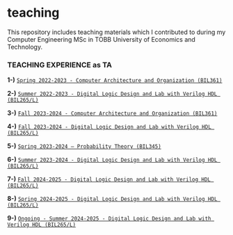 # teaching

This repository includes teaching materials which I contributed to during my Computer Engineering MSc in TOBB University of Economics and Technology.

### TEACHING EXPERIENCE as TA


**1-)** [`Spring 2022-2023 - Computer Architecture and Organization (BIL361)`](comp-arch-bil361/spring22-23)

**2-)** [`Summer 2022-2023 - Digital Logic Design and Lab with Verilog HDL (BIL265/L)`](digital-logic-design-bil265-l/summer22-23)

**3-)** [`Fall 2023-2024 - Computer Architecture and Organization (BIL361)`](comp-arch-bil361/fall23-24)

**4-)** [`Fall 2023-2024 - Digital Logic Design and Lab with Verilog HDL (BIL265/L)`](digital-logic-design-bil265-l/fall23-24)

**5-)** [`Spring 2023-2024 – Probability Theory (BIL345)`](prob-theory-bil345/spring23-24)

**6-)** [`Summer 2023-2024 - Digital Logic Design and Lab with Verilog HDL (BIL265/L)`](digital-logic-design-bil265-l/summer23-24)

**7-)** [`Fall 2024-2025 - Digital Logic Design and Lab with Verilog HDL (BIL265/L)`](digital-logic-design-bil265-l/fall24-25)

**8-)** [`Spring 2024-2025 - Digital Logic Design and Lab with Verilog HDL (BIL265/L)`](digital-logic-design-bil265-l/spring24-25)

**9-)** [`Ongoing - Summer 2024-2025 - Digital Logic Design and Lab with Verilog HDL (BIL265/L)`](digital-logic-design-bil265-l/summer24-25)
